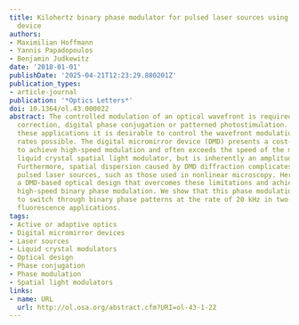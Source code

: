 ```yaml
---
title: Kilohertz binary phase modulator for pulsed laser sources using a digital micromirror
  device
authors:
- Maximilian Hoffmann
- Yannis Papadopoulos
- Benjamin Judkewitz
date: '2018-01-01'
publishDate: '2025-04-21T12:23:29.880201Z'
publication_types:
- article-journal
publication: '*Optics Letters*'
doi: 10.1364/ol.43.000022
abstract: The controlled modulation of an optical wavefront is required for aberration
  correction, digital phase conjugation or patterned photostimulation. For most of
  these applications it is desirable to control the wavefront modulation at the highest
  rates possible. The digital micromirror device (DMD) presents a cost-effective solution
  to achieve high-speed modulation and often exceeds the speed of the more conventional
  liquid crystal spatial light modulator, but is inherently an amplitude modulator.
  Furthermore, spatial dispersion caused by DMD diffraction complicates its use with
  pulsed laser sources, such as those used in nonlinear microscopy. Here we introduce
  a DMD-based optical design that overcomes these limitations and achieves dispersion-free
  high-speed binary phase modulation. We show that this phase modulation can be used
  to switch through binary phase patterns at the rate of 20 kHz in two-photon excitation
  fluorescence applications.
tags:
- Active or adaptive optics
- Digital micromirror devices
- Laser sources
- Liquid crystal modulators
- Optical design
- Phase conjugation
- Phase modulation
- Spatial light modulators
links:
- name: URL
  url: http://ol.osa.org/abstract.cfm?URI=ol-43-1-22
---
```

